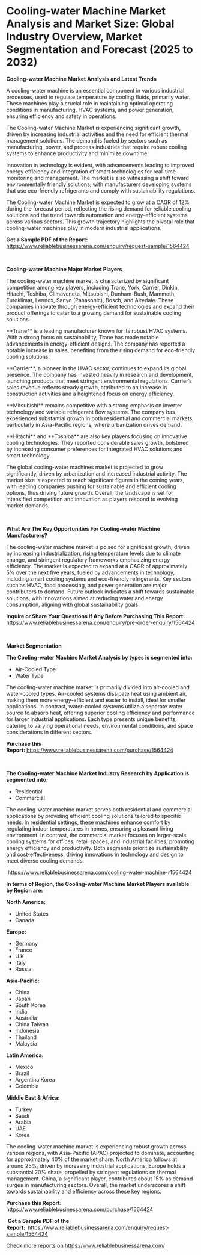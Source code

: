 <p><h1>Cooling-water Machine Market Analysis and Market Size: Global Industry Overview, Market Segmentation and Forecast (2025 to 2032)</h1></p><p><strong>Cooling-water Machine Market Analysis and Latest Trends</strong></p>
<p><p>A cooling-water machine is an essential component in various industrial processes, used to regulate temperature by cooling fluids, primarily water. These machines play a crucial role in maintaining optimal operating conditions in manufacturing, HVAC systems, and power generation, ensuring efficiency and safety in operations.</p><p>The Cooling-water Machine Market is experiencing significant growth, driven by increasing industrial activities and the need for efficient thermal management solutions. The demand is fueled by sectors such as manufacturing, power, and process industries that require robust cooling systems to enhance productivity and minimize downtime. </p><p>Innovation in technology is evident, with advancements leading to improved energy efficiency and integration of smart technologies for real-time monitoring and management. The market is also witnessing a shift toward environmentally friendly solutions, with manufacturers developing systems that use eco-friendly refrigerants and comply with sustainability regulations.</p><p>The Cooling-water Machine Market is expected to grow at a CAGR of 12% during the forecast period, reflecting the rising demand for reliable cooling solutions and the trend towards automation and energy-efficient systems across various sectors. This growth trajectory highlights the pivotal role that cooling-water machines play in modern industrial applications.</p></p>
<p><strong>Get a Sample PDF of the Report:&nbsp;</strong> <a href="https://www.reliablebusinessarena.com/enquiry/request-sample/1564424?utm_campaign=2640&utm_medium=2&utm_source=Github&utm_content=ia&utm_term=28022025&utm_id=cooling-water-machine">https://www.reliablebusinessarena.com/enquiry/request-sample/1564424</a></p>
<p>&nbsp;</p>
<p><strong>Cooling-water Machine Major Market Players</strong></p>
<p><p>The cooling-water machine market is characterized by significant competition among key players, including Trane, York, Carrier, Dinkin, Hitachi, Toshiba, Climaveneta, Mitsubishi, Dunham-Bush, Mammoth, Euroklimat, Lennox, Sanyo (Panasonic), Bosch, and Airedale. These companies innovate through energy-efficient technologies and expand their product offerings to cater to a growing demand for sustainable cooling solutions.</p><p>**Trane** is a leading manufacturer known for its robust HVAC systems. With a strong focus on sustainability, Trane has made notable advancements in energy-efficient designs. The company has reported a notable increase in sales, benefiting from the rising demand for eco-friendly cooling solutions.</p><p>**Carrier**, a pioneer in the HVAC sector, continues to expand its global presence. The company has invested heavily in research and development, launching products that meet stringent environmental regulations. Carrier’s sales revenue reflects steady growth, attributed to an increase in construction activities and a heightened focus on energy efficiency.</p><p>**Mitsubishi** remains competitive with a strong emphasis on inverter technology and variable refrigerant flow systems. The company has experienced substantial growth in both residential and commercial markets, particularly in Asia-Pacific regions, where urbanization drives demand.</p><p>**Hitachi** and **Toshiba** are also key players focusing on innovative cooling technologies. They reported considerable sales growth, bolstered by increasing consumer preferences for integrated HVAC solutions and smart technology.</p><p>The global cooling-water machines market is projected to grow significantly, driven by urbanization and increased industrial activity. The market size is expected to reach significant figures in the coming years, with leading companies pushing for sustainable and efficient cooling options, thus driving future growth. Overall, the landscape is set for intensified competition and innovation as players respond to evolving market demands.</p></p>
<p>&nbsp;</p>
<p><strong>What Are The Key Opportunities For Cooling-water Machine Manufacturers?</strong></p>
<p><p>The cooling-water machine market is poised for significant growth, driven by increasing industrialization, rising temperature levels due to climate change, and stringent regulatory frameworks emphasizing energy efficiency. The market is expected to expand at a CAGR of approximately 5% over the next five years, fueled by advancements in technology, including smart cooling systems and eco-friendly refrigerants. Key sectors such as HVAC, food processing, and power generation are major contributors to demand. Future outlook indicates a shift towards sustainable solutions, with innovations aimed at reducing water and energy consumption, aligning with global sustainability goals.</p></p>
<p><strong>Inquire or Share Your Questions If Any Before Purchasing This Report:</strong> <a href="https://www.reliablebusinessarena.com/enquiry/pre-order-enquiry/1564424?utm_campaign=2640&utm_medium=2&utm_source=Github&utm_content=ia&utm_term=28022025&utm_id=cooling-water-machine">https://www.reliablebusinessarena.com/enquiry/pre-order-enquiry/1564424</a></p>
<p>&nbsp;</p>
<p><strong>Market Segmentation</strong></p>
<p><strong>The Cooling-water Machine Market Analysis by types is segmented into:</strong></p>
<p><ul><li>Air-Cooled Type</li><li>Water Type</li></ul></p>
<p><p>The cooling-water machine market is primarily divided into air-cooled and water-cooled types. Air-cooled systems dissipate heat using ambient air, making them more energy-efficient and easier to install, ideal for smaller applications. In contrast, water-cooled systems utilize a separate water source to absorb heat, offering superior cooling efficiency and performance for larger industrial applications. Each type presents unique benefits, catering to varying operational needs, environmental conditions, and space considerations in different sectors.</p></p>
<p><strong>Purchase this Report:&nbsp;</strong><a href="https://www.reliablebusinessarena.com/purchase/1564424?utm_campaign=2640&utm_medium=2&utm_source=Github&utm_content=ia&utm_term=28022025&utm_id=cooling-water-machine">https://www.reliablebusinessarena.com/purchase/1564424</a></p>
<p>&nbsp;</p>
<p><strong>The Cooling-water Machine Market Industry Research by Application is segmented into:</strong></p>
<p><ul><li>Residential</li><li>Commercial</li></ul></p>
<p><p>The cooling-water machine market serves both residential and commercial applications by providing efficient cooling solutions tailored to specific needs. In residential settings, these machines enhance comfort by regulating indoor temperatures in homes, ensuring a pleasant living environment. In contrast, the commercial market focuses on larger-scale cooling systems for offices, retail spaces, and industrial facilities, promoting energy efficiency and productivity. Both segments prioritize sustainability and cost-effectiveness, driving innovations in technology and design to meet diverse cooling demands.</p></p>
<p><a href="https://www.reliablebusinessarena.com/cooling-water-machine-r1564424?utm_campaign=2640&utm_medium=2&utm_source=Github&utm_content=ia&utm_term=28022025&utm_id=cooling-water-machine">&nbsp;https://www.reliablebusinessarena.com/cooling-water-machine-r1564424</a></p>
<p><strong>In terms of Region, the Cooling-water Machine Market Players available by Region are:</strong></p>
<p>
    <p> <strong> North America: </strong>
        <ul>
            <li>United States</li>
            <li>Canada</li>
        </ul>
        </p> 
    <p> <strong> Europe: </strong>
        <ul>
            <li>Germany</li>
            <li>France</li>
            <li>U.K.</li>
            <li>Italy</li>
            <li>Russia</li>
        </ul>
        </p> 
    <p> <strong> Asia-Pacific: </strong>
        <ul>
            <li>China</li>
            <li>Japan</li>
            <li>South Korea</li>
            <li>India</li>
            <li>Australia</li>
            <li>China Taiwan</li>
            <li>Indonesia</li>
            <li>Thailand</li>
            <li>Malaysia</li>
        </ul>
        </p> 
    <p> <strong> Latin America: </strong>
        <ul>
            <li>Mexico</li>
            <li>Brazil</li>
            <li>Argentina Korea</li>
            <li>Colombia</li>
        </ul>
        </p> 
    <p> <strong> Middle East & Africa: </strong>
        <ul>
            <li>Turkey</li>
            <li>Saudi</li>
            <li>Arabia</li>
            <li>UAE</li>
            <li>Korea</li>
        </ul>
    </p>
    </p>
<p><p>The cooling-water machine market is experiencing robust growth across various regions, with Asia-Pacific (APAC) projected to dominate, accounting for approximately 40% of the market share. North America follows at around 25%, driven by increasing industrial applications. Europe holds a substantial 20% share, propelled by stringent regulations on thermal management. China, a significant player, contributes about 15% as demand surges in manufacturing sectors. Overall, the market underscores a shift towards sustainability and efficiency across these key regions.</p></p>
<p><strong>Purchase this Report: </strong><a href="https://www.reliablebusinessarena.com/purchase/1564424?utm_campaign=2640&utm_medium=2&utm_source=Github&utm_content=ia&utm_term=28022025&utm_id=cooling-water-machine">https://www.reliablebusinessarena.com/purchase/1564424</a></p>
<p>&nbsp;<strong>Get a Sample PDF of the Report:&nbsp;&nbsp;</strong><a href="https://www.reliablebusinessarena.com/enquiry/request-sample/1564424?utm_campaign=2640&utm_medium=2&utm_source=Github&utm_content=ia&utm_term=28022025&utm_id=cooling-water-machine">https://www.reliablebusinessarena.com/enquiry/request-sample/1564424</a></p>
<p><strong></strong></p>
<p>Check more reports on <a href="https://www.reliablebusinessarena.com/?utm_campaign=2640&utm_medium=2&utm_source=Github&utm_content=ia&utm_term=28022025&utm_id=cooling-water-machine">https://www.reliablebusinessarena.com/</a></p>